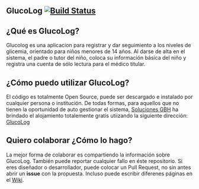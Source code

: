 ## GlucoLog [![Build Status](https://travis-ci.org/davidtavarez/glucolog.svg?branch=master)](https://travis-ci.org/davidtavarez/glucolog)

## ¿Qué es GlucoLog?

Glucolog es una aplicacion para registrar y dar seguimiento a los niveles de glicemia, orientado para niños menores de 14 años. Al darse de alta en el sistema, el padre o tutor del niño, coloca su información básica del niño y registra una cuenta de sólo lectura para el médico titular.

## ¿Cómo puedo utilizar GlucoLog?

El código es totalmente Open Source, puede ser descargado e instalado por cualquier persona o institución. De todas formas, para aquellos que no tienen la oportunidad de auto gestionar el sistema, [Soluciones GBH](https://gbh.com.do/) ha brindado el alojamiento totalemente gratis utiizando la siguiente dirección: [GlucoLog](http://40.114.31.197/)

## Quiero colaborar ¿Cómo lo hago?

La mejor forma de colaborar es compartiendo la información sobre GlucoLog. También puede reportar cualquier fallo en éste repositorio. Si eres diseñador o desarrollador, puede colocar un Pull Request, no sin antes abrir un **issue** con la propuesta. Incluso puede escribir diferenes páginas en el [Wiki](https://github.com/davidtavarez/glucolog/wiki).
